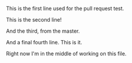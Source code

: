 This is the first line used for the pull request test.

This is the second line!

And the third, from the master.

And a final fourth line. This is it.

Right now I'm in the middle of working on this file.